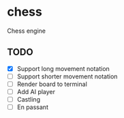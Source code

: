 # chess

Chess engine

## TODO

* [x] Support long movement notation
* [ ] Support shorter movement notation
* [ ] Render board to terminal
* [ ] Add AI player
* [ ] Castling
* [ ] En passant